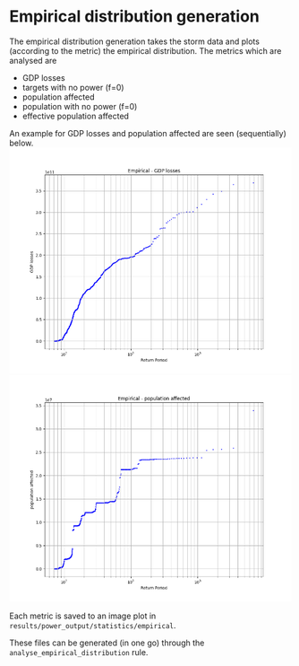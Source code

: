 # Empirical distribution generation

The empirical distribution generation takes
the storm data and plots (according to the metric) the empirical distribution. The metrics which are analysed are 
- GDP losses
- targets with no power (f=0)
- population affected
- population with no power (f=0)
- effective population affected

An example for GDP losses and population affected are seen (sequentially) below.
![GDP Losses example](../power_img/empirical_GDP%20losses.png)
![Population affected example](../power_img/empirical_population%20affected.png)


Each metric is saved to an image plot in `results/power_output/statistics/empirical`.

These files can be generated (in one go) through the `analyse_empirical_distribution` rule.
